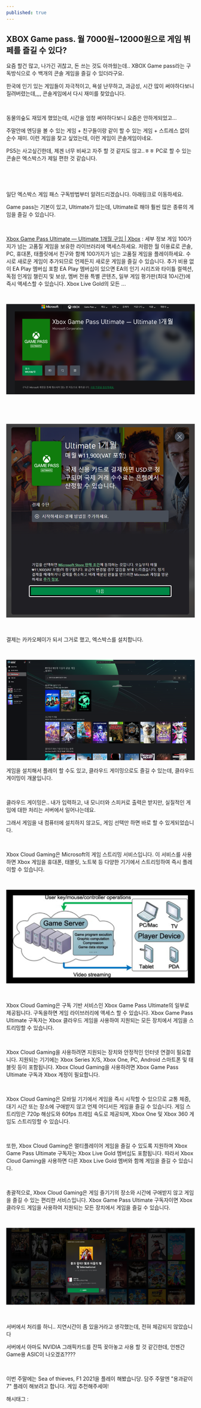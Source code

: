 ```yaml
---
published: true
---
```

## XBOX Game pass. 월 7000원~12000원으로 게임 뷔페를 즐길 수 있다?

요즘 할건 많고, 나가긴 귀찮고, 돈 쓰는 것도 아까웠는데.. XBOX Game pass라는 구독방식으로 수 백개의 콘솔 게임을 즐길 수 있더라구요.

한국에 인기 있는 게임들이 자극적이고, 욕설 난무하고, 과금성, 시간 많이 써야하다보니 질려버렸는데,,,, 콘솔게임에서 다시 재미를 찾았습니다.

​

동물의숲도 재밌게 했었는데, 시간을 엄청 써야하다보니 요즘은 안하게되었고...

주말안에 엔딩을 볼 수 있는 게임 + 친구들이랑 같이 할 수 있는 게임 + 스트레스 없이 순수 재미. 이런 게임을 찾고 싶었는데, 이런 게임이 콘솔게임이네요.

PS5는 사고싶긴한데, 제겐 너무 비싸고 자주 할 것 같지도 않고..ㅎㅎ PC로 할  수 있는 콘솔은 엑스박스가 제일 편한 것 같습니다.

​

​

일단 엑스박스 게임 패스 구독방법부터 알려드리겠습니다. 아래링크로 이동하세요.

Game pass는 기본이 있고, Ultimate가 있는데, Ultimate로 해야 훨씬 많은 종류의 게임을 즐길 수 있습니다.

​

[Xbox Game Pass Ultimate — Ultimate 1개월 구입 | Xbox](https://www.xbox.com/ko-KR/games/store/xbox-game-pass-ultimate/cfq7ttc0khs0) : 세부 정보 게임 100가지가 넘는 고품질 게임을 보유한 라이브러리에 액세스하세요. 저렴한 월 이용료로 콘솔, PC, 휴대폰, 태플릿에서 친구와 함께 100가지가 넘는 고품질 게임을 플레이하세요. 수시로 새로운 게임이 추가되므로 언제든지 새로운 게임을 즐길 수 있습니다. 추가 비용 없이 EA Play 멤버십 포함​ EA Play 멤버십이 있으면 EA의 인기 시리즈와 타이틀 컬렉션, 독점 인게임 챌린지 및 보상, 멤버 전용 특별 콘텐츠, 일부 게임 평가판(최대 10시간)에 즉시 액세스할 수 있습니다. Xbox Live Gold의 모든 ...

​

![0](/assets/img/223083144005/0.png)

​

​

![1](/assets/img/223083144005/1.png)

​

결제는 카카오페이가 되서 그거로 했고, 엑스박스를 설치합니다.

​

![2](/assets/img/223083144005/2.png)

게임을 설치해서 플레이 할 수도 있고, 클라우드 게이밍으로도 즐길 수 있는데, 클라우드 게이밍이 개꿀입니다.

​

클라우드 게이밍은.. 내가 입력하고, 내 모니터와 스피커로 출력은 받지만, 실질적인 게임에 대한 처리는 서버에서 일어나는데요.

그래서 게임을 내 컴퓨터에 설치하지 않고도, 게임 선택만 하면 바로 할 수 있게되었습니다.

​

Xbox Cloud Gaming은 Microsoft의 게임 스트리밍 서비스입니다. 이 서비스를 사용하면 Xbox 게임을 휴대폰, 태블릿, 노트북 등 다양한 기기에서 스트리밍하여 즉시 플레이할 수 있습니다.

​

![3](/assets/img/223083144005/3.png)

​

Xbox Cloud Gaming은 구독 기반 서비스인 Xbox Game Pass Ultimate의 일부로 제공됩니다. 구독을하면 게임 라이브러리에 액세스 할 수 있습니다. Xbox Game Pass Ultimate 구독자는 Xbox 클라우드 게임을 사용하여 지원되는 모든 장치에서 게임을 스트리밍할 수 있습니다.

​

Xbox Cloud Gaming을 사용하려면 지원되는 장치와 안정적인 인터넷 연결이 필요합니다. 지원되는 기기에는 Xbox Series X/S, Xbox One, PC, Android 스마트폰 및 태블릿 등이 포함됩니다. Xbox Cloud Gaming을 사용하려면 Xbox Game Pass Ultimate 구독과 Xbox 계정이 필요합니다.

​

Xbox Cloud Gaming은 모바일 기기에서 게임을 즉시 시작할 수 있으므로 교통 체증, 대기 시간 또는 장소에 구애받지 않고 언제 어디서든 게임을 즐길 수 있습니다. 게임 스트리밍은 720p 해상도와 60fps 프레임 속도로 제공되며, Xbox One 및 Xbox 360 게임도 스트리밍할 수 있습니다.

​

또한, Xbox Cloud Gaming은 멀티플레이어 게임을 즐길 수 있도록 지원하며 Xbox Game Pass Ultimate 구독자는 Xbox Live Gold 멤버십도 포함됩니다. 따라서 Xbox Cloud Gaming을 사용하면 다른 Xbox Live Gold 멤버와 함께 게임을 즐길 수 있습니다.

​

총괄적으로, Xbox Cloud Gaming은 게임 즐기기의 장소와 시간에 구애받지 않고 게임을 즐길 수 있는 편리한 서비스입니다. Xbox Game Pass Ultimate 구독자이면 Xbox 클라우드 게임을 사용하여 지원되는 모든 장치에서 게임을 즐길 수 있습니다.

​

![4](/assets/img/223083144005/4.png)

​

서버에서 처리를 하니.. 지연시간이 좀 있을거라고 생각했는데, 전혀 체감되지 않았습니다

서버에서 아마도 NVIDIA 그래픽카드를 잔뜩 꽂아놓고 사용 할 것 같긴한데, 언젠간 Game용 ASIC이 나오겠죠???? 

​

이번 주말에는 Sea of thieves, F1 2021을 플레이 해봤습니당. 담주 주말엔 "용과같이7" 플레이 해보려고 합니다. 게임 추천해주세여!

 해시태그 : 
